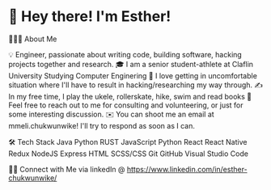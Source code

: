 # 👋  Hey there! I'm Esther!

👨🏻‍💻  About Me

💡  Engineer, passionate about writing code, building software, hacking projects together and research.
🎓  I am a senior student-athlete at Claflin University Studying Computer Enginering 
🌱  I love getting in uncomfortable situation where I'll have to result in hacking/researching my way through.
✍️  In my free time, I play the ukele, rollerskate, hike, swim and read books
💬  Feel free to reach out to me for consulting and volunteering, or just for some interesting discussion.
✉️  You can shoot me an email at mmeli.chukwunwike! I'll try to respond as soon as I can.

🛠  Tech Stack
Java Python RUST JavaScript  Python  React  React Native  Redux  NodeJS  Express  HTML  SCSS/CSS  Git  GitHub  Visual Studio Code 

🤝🏻  Connect with Me via linkedIn @ https://www.linkedin.com/in/esther-chukwunwike/
